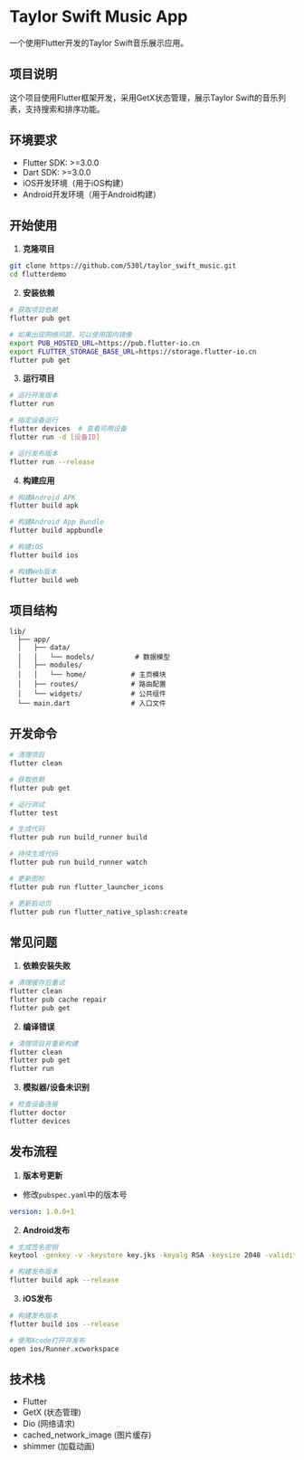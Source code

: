 # Taylor Swift Music App

一个使用Flutter开发的Taylor Swift音乐展示应用。

## 项目说明

这个项目使用Flutter框架开发，采用GetX状态管理，展示Taylor Swift的音乐列表，支持搜索和排序功能。

## 环境要求

- Flutter SDK: >=3.0.0
- Dart SDK: >=3.0.0
- iOS开发环境（用于iOS构建）
- Android开发环境（用于Android构建）

## 开始使用

1. **克隆项目**
```bash
git clone https://github.com/530l/taylor_swift_music.git
cd flutterdemo
```

2. **安装依赖**
```bash
# 获取项目依赖
flutter pub get

# 如果出现网络问题，可以使用国内镜像
export PUB_HOSTED_URL=https://pub.flutter-io.cn
export FLUTTER_STORAGE_BASE_URL=https://storage.flutter-io.cn
flutter pub get
```

3. **运行项目**
```bash
# 运行开发版本
flutter run

# 指定设备运行
flutter devices  # 查看可用设备
flutter run -d [设备ID]

# 运行发布版本
flutter run --release
```

4. **构建应用**
```bash
# 构建Android APK
flutter build apk

# 构建Android App Bundle
flutter build appbundle

# 构建iOS
flutter build ios

# 构建Web版本
flutter build web
```

## 项目结构

```
lib/
  ├── app/
  │   ├── data/
  │   │   └── models/          # 数据模型
  │   ├── modules/
  │   │   └── home/           # 主页模块
  │   ├── routes/             # 路由配置
  │   └── widgets/            # 公共组件
  └── main.dart               # 入口文件
```

## 开发命令

```bash
# 清理项目
flutter clean

# 获取依赖
flutter pub get

# 运行测试
flutter test

# 生成代码
flutter pub run build_runner build

# 持续生成代码
flutter pub run build_runner watch

# 更新图标
flutter pub run flutter_launcher_icons

# 更新启动页
flutter pub run flutter_native_splash:create
```

## 常见问题

1. **依赖安装失败**
```bash
# 清理缓存后重试
flutter clean
flutter pub cache repair
flutter pub get
```

2. **编译错误**
```bash
# 清理项目并重新构建
flutter clean
flutter pub get
flutter run
```

3. **模拟器/设备未识别**
```bash
# 检查设备连接
flutter doctor
flutter devices
```

## 发布流程

1. **版本号更新**
- 修改`pubspec.yaml`中的版本号
```yaml
version: 1.0.0+1
```

2. **Android发布**
```bash
# 生成签名密钥
keytool -genkey -v -keystore key.jks -keyalg RSA -keysize 2048 -validity 10000 -alias key

# 构建发布版本
flutter build apk --release
```

3. **iOS发布**
```bash
# 构建发布版本
flutter build ios --release

# 使用Xcode打开并发布
open ios/Runner.xcworkspace
```

## 技术栈

- Flutter
- GetX (状态管理)
- Dio (网络请求)
- cached_network_image (图片缓存)
- shimmer (加载动画)

